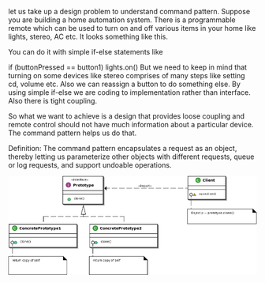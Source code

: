 let us take up a design problem to understand command pattern. Suppose you are building a home automation system. There is a programmable remote which can be used to turn on and off various items in your home like lights, stereo, AC etc. It looks something like this.

You can do it with simple if-else statements like

if (buttonPressed == button1)
lights.on()
But we need to keep in mind that turning on some devices like stereo comprises of many steps like setting cd, volume etc. Also we can reassign a button to do something else. By using simple if-else we are coding to implementation rather than interface. Also there is tight coupling.

So what we want to achieve is a design that provides loose coupling and remote control should not have much information about a particular device. The command pattern helps us do that.

Definition: The command pattern encapsulates a request as an object, thereby letting us parameterize other objects with different requests, queue or log requests, and support undoable operations.

![img.png](img.png)